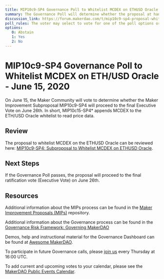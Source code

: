```yaml
---
title: MIP10c9-SP4 Governance Poll to Whitelist MCDEX on ETHUSD Oracle - June 15, 2020
summary: The Governance Poll will determine whether the proposal at hand will proceed to an Executive Vote. 
discussion_link: https://forum.makerdao.com/t/mip10c9-sp4-proposal-whitelist-mcdex-on-eth-usd-oracle/2723
poll_rules: The voter may select to vote for one of the poll options or they may elect to abstain from the poll entirely
options:
   0: Abstain
   1: Yes
   2: No
---
```

# MIP10c9-SP4 Governance Poll to Whitelist MCDEX on ETH/USD Oracle - June 15, 2020

On June 15, the Maker Community will vote to determine whether the Maker Improvement Subproposal MIP10c9-SP4 will proceed to the final Executive Vote on June 26th. In short, MIP10c15-SP4* appends MCDEX to the ETH/USD Oracle whitelist to read price data.

## Review

The proposal to whitelist MCDEX on the ETHUSD Oracle can be reviewed here: [MIP10c9-SP4: Subproposal to Whitelist MCDEX on ETHUSD Oracle](https://forum.makerdao.com/t/mip10c9-sp4-proposal-whitelist-mcdex-on-eth-usd-oracle/2723).

## Next Steps

If the Governance Poll passes, the proposal will proceed to the final ratification vote (Executive Vote) on June 26th.

## Resources

Additional information about the MIPs process can be found in the [Maker Improvement Proposals (MIPs)](https://github.com/makerdao/mips) repository.

Additional information about the Governance process can be found in the [Governance Risk Framework: Governing MakerDAO](https://community-development.makerdao.com/governance/governance-risk-framework)

Demos, help and instructional material for the Governance Dashboard can be found at [Awesome MakerDAO](https://awesome.makerdao.com/#voting).

To participate in future Governance calls, please [join us](https://community-development.makerdao.com/governance/governance-and-risk-meetings) every Thursday at 16:00 UTC.

To add current and upcoming votes to your calendar, please see the [MakerDAO Public Events Calendar](https://calendar.google.com/calendar/embed?src=makerdao.com_3efhm2ghipksegl009ktniomdk%40group.calendar.google.com&ctz=America%2FLos_Angeles).
